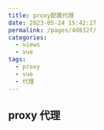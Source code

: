 ```yaml
---
title: proxy配置代理
date: 2023-05-24 15:42:27
permalink: /pages/4d832f/
categories:
  - views
  - vue
tags:
  - proxy
  - vue
  - 代理
---
```


## proxy 代理
